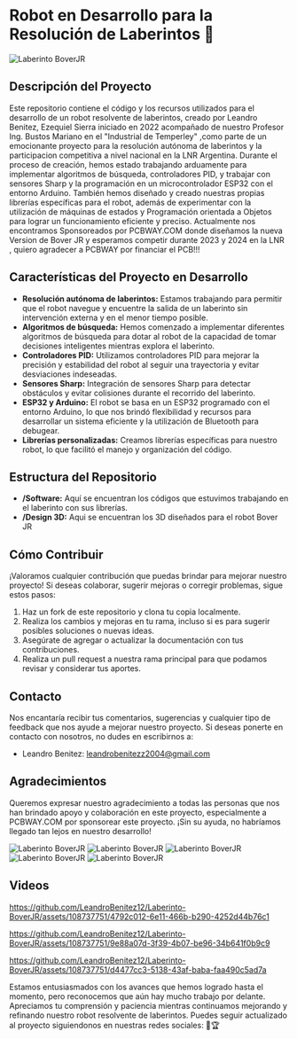 # Robot en Desarrollo para la Resolución de Laberintos 🚧

![Laberinto BoverJR](https://github.com/LeandroBenitez12/Laberinto-BoverJR/assets/108737751/8e0e0711-0f1c-469e-903a-441d05014f11)

## Descripción del Proyecto

Este repositorio contiene el código y los recursos utilizados para el desarrollo de un robot resolvente de laberintos, creado por Leandro Benitez, Ezequiel Sierra iniciado en 2022 acompañado de nuestro Profesor Ing. Bustos Mariano en el "Industrial de Temperley" ,como parte de un emocionante proyecto para la resolución autónoma de laberintos y la participacion competitiva a nivel nacional en la LNR Argentina. Durante el proceso de creación, hemos estado trabajando arduamente para implementar algoritmos de búsqueda, controladores PID, y trabajar con sensores Sharp y la programación en un microcontrolador ESP32 con el entorno Arduino. También hemos diseñado y creado nuestras propias librerías específicas para el robot, además de experimentar con la utilización de máquinas de estados y Programación orientada a Objetos para lograr un funcionamiento eficiente y preciso.
Actualmente nos encontramos Sponsoreados por PCBWAY.COM donde diseñamos la nueva Version de Bover JR y esperamos competir durante 2023 y 2024 en la LNR , quiero agradecer a PCBWAY por financiar el PCB!!!

## Características del Proyecto en Desarrollo

- **Resolución autónoma de laberintos:** Estamos trabajando para permitir que el robot navegue y encuentre la salida de un laberinto sin intervención externa y en el menor tiempo posible.
- **Algoritmos de búsqueda:** Hemos comenzado a implementar diferentes algoritmos de búsqueda para dotar al robot de la capacidad de tomar decisiones inteligentes mientras explora el laberinto.
- **Controladores PID:** Utilizamos controladores PID para mejorar la precisión y estabilidad del robot al seguir una trayectoria y evitar desviaciones indeseadas.
- **Sensores Sharp:** Integración de sensores Sharp para detectar obstáculos y evitar colisiones durante el recorrido del laberinto.
- **ESP32 y Arduino:** El robot se basa en un ESP32 programado con el entorno Arduino, lo que nos brindó flexibilidad y recursos para desarrollar un sistema eficiente y la utilización de Bluetooth para debugear.
- **Librerías personalizadas:** Creamos librerías específicas para nuestro robot, lo que facilitó el manejo y organización del código.

## Estructura del Repositorio

- **/Software:** Aquí se encuentran los códigos que estuvimos trabajando en el laberinto con sus librerías.
- **/Design 3D:** Aqui se encuentran los 3D diseñados para el robot Bover JR 

## Cómo Contribuir

¡Valoramos cualquier contribución que puedas brindar para mejorar nuestro proyecto! Si deseas colaborar, sugerir mejoras o corregir problemas, sigue estos pasos:

1. Haz un fork de este repositorio y clona tu copia localmente.
2. Realiza los cambios y mejoras en tu rama, incluso si es para sugerir posibles soluciones o nuevas ideas.
3. Asegúrate de agregar o actualizar la documentación con tus contribuciones.
4. Realiza un pull request a nuestra rama principal para que podamos revisar y considerar tus aportes.

## Contacto

Nos encantaría recibir tus comentarios, sugerencias y cualquier tipo de feedback que nos ayude a mejorar nuestro proyecto. Si deseas ponerte en contacto con nosotros, no dudes en escribirnos a:

- Leandro Benitez: leandrobenitezz2004@gmail.com

## Agradecimientos

Queremos expresar nuestro agradecimiento a todas las personas que nos han brindado apoyo y colaboración en este proyecto, especialmente a PCBWAY.COM por sponsorear este proyecto. ¡Sin su ayuda, no habríamos llegado tan lejos en nuestro desarrollo!

![Laberinto BoverJR](https://github.com/LeandroBenitez12/Laberinto-BoverJR/assets/108737751/4e4e53b1-e5e6-4691-9619-d417209de591)
![Laberinto BoverJR](https://github.com/LeandroBenitez12/Laberinto-BoverJR/assets/108737751/d50ac377-7201-42da-962b-15cb5874c8b7)
![Laberinto BoverJR](https://github.com/LeandroBenitez12/Laberinto-BoverJR/assets/108737751/b0dd3f8c-162c-4cc2-8012-adb96595a418)
![Laberinto BoverJR](https://github.com/LeandroBenitez12/Laberinto-BoverJR/assets/108737751/e94b0c0e-6da6-49c8-a3d7-7009d5a12b78)
![Laberinto BoverJR](https://github.com/LeandroBenitez12/Laberinto-BoverJR/assets/108737751/f38d6a19-3825-473d-ae85-92a67c5c4408)

## Videos


https://github.com/LeandroBenitez12/Laberinto-BoverJR/assets/108737751/4792c012-6e11-466b-b290-4252d44b76c1

https://github.com/LeandroBenitez12/Laberinto-BoverJR/assets/108737751/9e88a07d-3f39-4b07-be96-34b641f0b9c9

https://github.com/LeandroBenitez12/Laberinto-BoverJR/assets/108737751/d4477cc3-5138-43af-baba-faa490c5ad7a


Estamos entusiasmados con los avances que hemos logrado hasta el momento, pero reconocemos que aún hay mucho trabajo por delante. Apreciamos tu comprensión y paciencia mientras continuamos mejorando y refinando nuestro robot resolvente de laberintos. Puedes seguir actualizado al proyecto siguiendonos en nuestras redes sociales:
🤖🏆
